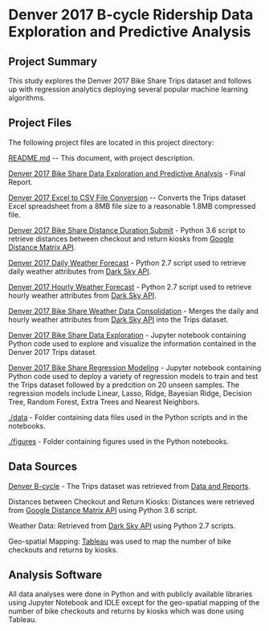 # Denver 2017 B-cycle Ridership Data Exploration and Predictive Analysis

## Project Summary
This study explores the Denver 2017 Bike Share Trips dataset and follows up with regression analytics deploying several popular machine learning algorithms.

## Project Files
The following project files are located in this project directory:

[README.md](https://github.com/hbhasin/Denver-2017-Bike-Share/blob/master/README.md) -- This document, with project description.

[Denver 2017 Bike Share Data Exploration and Predictive Analysis](https://github.com/hbhasin/Denver-2017-Bike-Share/blob/master/Denver_2017_Bike_share_Data_Exploration_and_Predictive_Analysis.md) - Final Report.

[Denver 2017 Excel to CSV File Conversion](https://github.com/hbhasin/Denver-2017-Bike-Share/blob/master/Denver_2017_Excel_to_CSV_File_Conversion.ipynb) -- Converts the Trips dataset Excel spreadsheet from a 8MB file size to a reasonable 1.8MB compressed file.

[Denver 2017 Bike Share Distance Duration Submit](https://github.com/hbhasin/Denver-2017-Bike-Share/blob/master/Denver_2017_Bike_Share_Distance_Duration_Submit.py) - Python 3.6 script to retrieve distances between checkout and return kiosks from [Google Distance Matrix API](https://developers.google.com/maps/documentation/distance-matrix/).

[Denver 2017 Daily Weather Forecast](https://github.com/hbhasin/Denver-2017-Bike-Share/blob/master/Denver_2017_Daily_Weather_Forecast.py) - Python 2.7 script used to retrieve daily weather attributes from [Dark Sky API](https://darksky.net/dev/).

[Denver 2017 Hourly Weather Forecast](https://github.com/hbhasin/Denver-2017-Bike-Share/blob/master/Denver_2017_Hourly_Weather_Forecast.py) - Python 2.7 script used to retrieve hourly weather attributes from [Dark Sky API](https://darksky.net/dev/).

[Denver 2017 Bike Share Weather Data Consolidation](https://github.com/hbhasin/Denver-2017-Bike-Share/blob/master/Denver_2017_Bike_Share_Weather_Data_Consolidation.ipynb) - Merges the daily and hourly weather attributes from [Dark Sky API](https://darksky.net/dev/) into the Trips dataset.

[Denver 2017 Bike Share Data Exploration](https://github.com/hbhasin/Denver-2017-Bike-Share/blob/master/Denver%202017%20Bike%20Share%20Data%20Exploration.ipynb) - Jupyter notebook containing Python code used to explore and visualize the information contained in the Denver 2017 Trips dataset. 

[Denver 2017 Bike Share Regression Modeling](https://github.com/hbhasin/Denver-2016-Bike-Share/blob/master/Denver%202017%20Bike%20Share%20Regression%20Modeling.ipynb) - Jupyter notebook containing Python code used to deploy a variety of regression models to train and test the Trips dataset followed by a predcition on 20 unseen samples. The regression models include Linear, Lasso, Ridge, Bayesian Ridge, Decision Tree, Random Forest, Extra Trees and Nearest Neighbors. 

[./data](https://github.com/hbhasin/Denver-2017-Bike-Share/tree/master/data) - Folder containing data files used in the Python scripts and in the notebooks.

[./figures](https://github.com/hbhasin/Denver-2017-Bike-Share/tree/master/figures) - Folder containing figures used in the Python notebooks.


## Data Sources
[Denver B-cycle](https://Denver.bcycle.com/) - The Trips dataset was retrieved from [Data and Reports](https://Denver.bcycle.com/data-reports).

Distances between Checkout and Return Kiosks: Distances were retrieved from [Google Distance Matrix API](https://developers.google.com/maps/documentation/distance-matrix/) using Python 3.6 script.

Weather Data: Retrieved from [Dark Sky API](https://darksky.net/dev/) using Python 2.7 scripts.

Geo-spatial Mapping: [Tableau](https://public.tableau.com/) was used to map the number of bike checkouts and returns by kiosks.

## Analysis Software
All data analyses were done in Python and with publicly available libraries using Jupyter Notebook and IDLE except for the geo-spatial mapping of the number of bike checkouts and returns by kiosks which was done using Tableau.
